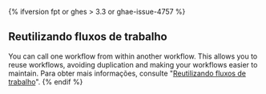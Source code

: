 {% ifversion fpt or ghes > 3.3 or ghae-issue-4757 %}
## Reutilizando fluxos de trabalho

You can call one workflow from within another workflow. This allows you to reuse workflows, avoiding duplication and making your workflows easier to maintain. Para obter mais informações, consulte "[Reutilizando fluxos de trabalho](/actions/learn-github-actions/reusing-workflows)".
{% endif %}